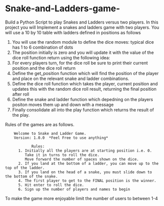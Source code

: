 # Snake-and-Ladders-game-
Build a Python Script to play Snakes and Ladders versus two players.
In this project you will Implement a snakes and ladders game with two players. You will use a 10 by 10 table with ladders defined in positions as follows

1. You will use the random module to define the dice moves: typical dice has 1 to 6 combination of dots
2. The position initially is zero and you will update it with the value of the dice roll function return using the following idea:
3. For every players turn, for the dice roll be sure to print their current position and the dice roll return
4. Define the get_position function which will find the position of the player and place on the relevant snake and ladder combinations.
5. Define the dice roll function which takes the player, current position and updates this with the random dice roll result, returning the final position after roll
6. Define the snake and ladder function which depedning on the players positon moves them up and down with a message
7. Finally consolidate all into the play function which returns the result of the play.

Rules of the games are as follows.

        Welcome to Snake and Ladder Game.
        Version: 1.0.0  *Feel Free to use anything* 

                Rules:
          1. Initially all the players are at starting position i.e. 0. 
             Take it in turns to roll the dice. 
             Move forward the number of spaces shown on the dice.
          2. If you land at the bottom of a ladder, you can move up to the top of the ladder.
          3. If you land on the head of a snake, you must slide down to the bottom of the snake.
          4. The first player to get to the FINAL position is the winner.
          5. Hit enter to roll the dice.
          6. Sign up the number of players and names to begin

To make the game more enjoyable limit the number of users to between 1-4


